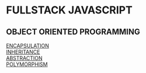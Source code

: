 # FULLSTACK JAVASCRIPT

## OBJECT ORIENTED PROGRAMMING

[ENCAPSULATION](https://www.youtube.com/watch?v=ZYa_NiOUTQo)  
[INHERITANCE](https://www.youtube.com/watch?v=2c-cK4qxo2A)  
[ABSTRACTION](https://www.youtube.com/watch?v=jM0WcyQWMSM)  
[POLYMORPHISM](https://www.youtube.com/watch?v=XxMUJ9-Pb2E)  